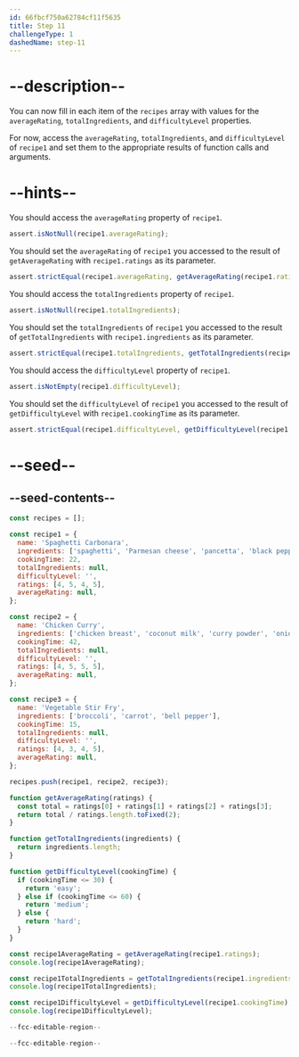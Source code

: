 ```yaml
---
id: 66fbcf750a62784cf11f5635
title: Step 11
challengeType: 1
dashedName: step-11
---
```


# --description--

You can now fill in each item of the `recipes` array with values for the `averageRating`, `totalIngredients`, and `difficultyLevel` properties.

For now, access the `averageRating`, `totalIngredients`, and `difficultyLevel` of `recipe1` and set them to the appropriate results of function calls and arguments.

# --hints--

You should access the `averageRating` property of `recipe1`.

```js
assert.isNotNull(recipe1.averageRating);
```

You should set the `averageRating` of `recipe1` you accessed to the result of `getAverageRating` with `recipe1.ratings` as its parameter.

```js
assert.strictEqual(recipe1.averageRating, getAverageRating(recipe1.ratings));
```

You should access the `totalIngredients` property of `recipe1`.

```js
assert.isNotNull(recipe1.totalIngredients);
```

You should set the `totalIngredients` of `recipe1` you accessed to the result of `getTotalIngredients` with `recipe1.ingredients` as its parameter.

```js
assert.strictEqual(recipe1.totalIngredients, getTotalIngredients(recipe1.ingredients));
```

You should access the `difficultyLevel` property of `recipe1`.

```js
assert.isNotEmpty(recipe1.difficultyLevel);
```

You should set the `difficultyLevel` of `recipe1` you accessed to the result of `getDifficultyLevel` with `recipe1.cookingTime` as its parameter.

```js
assert.strictEqual(recipe1.difficultyLevel, getDifficultyLevel(recipe1.cookingTime));
```

# --seed--

## --seed-contents--

```js
const recipes = [];

const recipe1 = {
  name: 'Spaghetti Carbonara',
  ingredients: ['spaghetti', 'Parmesan cheese', 'pancetta', 'black pepper'],
  cookingTime: 22,
  totalIngredients: null,
  difficultyLevel: '',
  ratings: [4, 5, 4, 5],
  averageRating: null,
};

const recipe2 = {
  name: 'Chicken Curry',
  ingredients: ['chicken breast', 'coconut milk', 'curry powder', 'onion', 'garlic'],
  cookingTime: 42,
  totalIngredients: null,
  difficultyLevel: '',
  ratings: [4, 5, 5, 5],
  averageRating: null,
};

const recipe3 = {
  name: 'Vegetable Stir Fry',
  ingredients: ['broccoli', 'carrot', 'bell pepper'],
  cookingTime: 15,
  totalIngredients: null,
  difficultyLevel: '',
  ratings: [4, 3, 4, 5],
  averageRating: null,
};

recipes.push(recipe1, recipe2, recipe3);

function getAverageRating(ratings) {
  const total = ratings[0] + ratings[1] + ratings[2] + ratings[3];
  return total / ratings.length.toFixed(2);
}

function getTotalIngredients(ingredients) {
  return ingredients.length;
}

function getDifficultyLevel(cookingTime) {
  if (cookingTime <= 30) {
    return 'easy';
  } else if (cookingTime <= 60) {
    return 'medium';
  } else {
    return 'hard';
  }
}

const recipe1AverageRating = getAverageRating(recipe1.ratings);
console.log(recipe1AverageRating);

const recipe1TotalIngredients = getTotalIngredients(recipe1.ingredients);
console.log(recipe1TotalIngredients);

const recipe1DifficultyLevel = getDifficultyLevel(recipe1.cookingTime);
console.log(recipe1DifficultyLevel);

--fcc-editable-region--

--fcc-editable-region--
```
